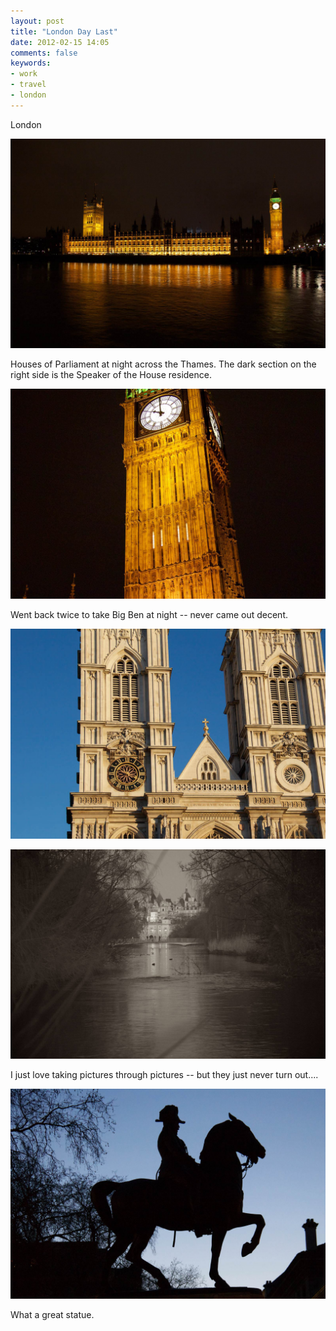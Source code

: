 ```yaml
---
layout: post
title: "London Day Last"
date: 2012-02-15 14:05
comments: false
keywords:
- work
- travel
- london
---
```

London

![](/assets/images/2012/2012-02-12/London-59.jpg "London" )


Houses of Parliament at night across the Thames.  The dark section on the right side is the Speaker of the House residence.

![](/assets/images/2012/2012-02-12/London-60.jpg "London" )


Went back twice to take Big Ben at night -- never came out decent.

![](/assets/images/2012/2012-02-12/London-61.jpg "London" )


![](/assets/images/2012/2012-02-12/London-62.jpg "London" )


I just love taking pictures through pictures -- but they just never turn out....

![](/assets/images/2012/2012-02-12/London-64.jpg "London" )


What a great statue.
